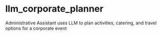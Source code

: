 # llm_corporate_planner
Administrative Assistant uses LLM to plan activities, catering, and travel options for a corporate event
